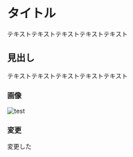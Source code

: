 # タイトル
テキストテキストテキストテキストテキスト

## 見出し
テキストテキストテキストテキストテキスト

### 画像
![test](https://www.udonko.net/images/title.svg)


### 変更
変更した